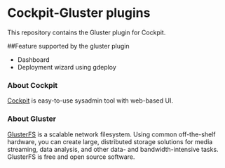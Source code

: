 # Cockpit-Gluster plugins
This repository contains the Gluster plugin for Cockpit.

##Feature supported by the gluster plugin

* Dashboard
* Deployment wizard using gdeploy

### About Cockpit
[Cockpit](http://cockpit-project.org/) is easy-to-use sysadmin tool with web-based UI.

### About Gluster
[GlusterFS](https://www.gluster.org/) is a scalable network filesystem.
Using common off-the-shelf hardware, you can create large, distributed storage solutions for media streaming,
data analysis, and other data- and bandwidth-intensive tasks. GlusterFS is free and open source software.
